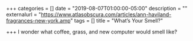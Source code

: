 +++
categories = []
date = "2019-08-07T01:00:00-05:00"
description = ""
externalurl = "https://www.atlasobscura.com/articles/ann-haviland-fragrances-new-york.amp"
tags = []
title = "What’s Your Smell?"

+++
I wonder what coffee, grass, and new computer would smell like?